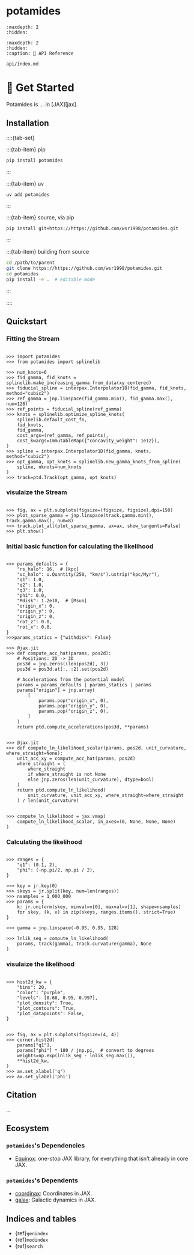 # potamides

```{toctree}
:maxdepth: 2
:hidden:

```

```{toctree}
:maxdepth: 2
:hidden:
:caption: 🔌 API Reference

api/index.md
```

# 🚀 Get Started

Potamides is ... in [JAX][jax].

## Installation

<!-- [![PyPI version][pypi-version]][pypi-link]
[![PyPI platforms][pypi-platforms]][pypi-link] -->

::::{tab-set}

:::{tab-item} pip

```bash
pip install potamides
```

:::

:::{tab-item} uv

```bash
uv add potamides
```

:::

:::{tab-item} source, via pip

```bash
pip install git+https://https://github.com/wsr1998/potamides.git
```

:::

:::{tab-item} building from source

```bash
cd /path/to/parent
git clone https://https://github.com/wsr1998/potamides.git
cd potamides
pip install -e .  # editable mode
```

:::

::::

## Quickstart

### Fitting the Stream

```{code-block} python

>>> import potamides
>>> from potamides import splinelib

>>> num_knots=6
>>> fid_gamma, fid_knots = splinelib.make_increasing_gamma_from_data(xy_centered)
>>> fiducial_spline = interpax.Interpolator1D(fid_gamma, fid_knots, method="cubic2")
>>> ref_gamma = jnp.linspace(fid_gamma.min(), fid_gamma.max(), num=128)
>>> ref_points = fiducial_spline(ref_gamma)
>>> knots = splinelib.optimize_spline_knots(
    splinelib.default_cost_fn,
    fid_knots,
    fid_gamma,
    cost_args=(ref_gamma, ref_points),
    cost_kwargs=ImmutableMap({"concavity_weight": 1e12}),
)
>>> spline = interpax.Interpolator1D(fid_gamma, knots, method="cubic2")
>>> opt_gamma, opt_knots = splinelib.new_gamma_knots_from_spline(
    spline, nknots=num_knots
)
>>> track=ptd.Track(opt_gamma, opt_knots)

```

### visulaize the Stream

```{code-block} python

>>> fig, ax = plt.subplots(figsize=(figsize, figsize),dpi=150)
>>> plot_sparse_gamma = jnp.linspace(track.gamma.min(), track.gamma.max(), num=8)
>>> track.plot_all(plot_sparse_gamma, ax=ax, show_tangents=False)
>>> plt.show()

```

### Initial basic function for calculating the likelihood

```{code-block} python

>>> params_defaults = {
    "rs_halo": 16,  # [kpc]
    "vc_halo": u.Quantity(250, "km/s").ustrip("kpc/Myr"),
    "q1": 1.0,
    "q2": 1.0,
    "q3": 1.0,
    "phi": 0.0,
    "Mdisk": 1.2e10,  # [Msun]
    "origin_x": 0,
    "origin_y": 0,
    "origin_z": 0,
    "rot_z": 0.0,
    "rot_x": 0.0,
}
>>>params_statics = {"withdisk": False}

>>> @jax.jit
>>> def compute_acc_hat(params, pos2d):
    # Positions: 2D -> 3D
    pos3d = jnp.zeros((len(pos2d), 3))
    pos3d = pos3d.at[:, :2].set(pos2d)

    # Accelerations from the potential model
    params = params_defaults | params_statics | params
    params["origin"] = jnp.array(
        [
            params.pop("origin_x", 0),
            params.pop("origin_y", 0),
            params.pop("origin_z", 0),
        ]
    )
    return ptd.compute_accelerations(pos3d, **params)


>>> @jax.jit
>>> def compute_ln_likelihood_scalar(params, pos2d, unit_curvature, where_straight=None):
    unit_acc_xy = compute_acc_hat(params, pos2d)
    where_straight = (
        where_straight
        if where_straight is not None
        else jnp.zeros(len(unit_curvature), dtype=bool)
    )
    return ptd.compute_ln_likelihood(
        unit_curvature, unit_acc_xy, where_straight=where_straight
    ) / len(unit_curvature)


>>> compute_ln_likelihood = jax.vmap(
    compute_ln_likelihood_scalar, in_axes=(0, None, None, None)
)

```

### Calculating the likelihood

```{code-block} python

>>> ranges = {
    "q1": (0.1, 2),
    "phi": (-np.pi/2, np.pi / 2),
}

>>> key = jr.key(0)
>>> skeys = jr.split(key, num=len(ranges))
>>> nsamples = 1_000_000
>>> params = {
    k: jr.uniform(skey, minval=v[0], maxval=v[1], shape=nsamples)
    for skey, (k, v) in zip(skeys, ranges.items(), strict=True)
}

>>> gamma = jnp.linspace(-0.95, 0.95, 128)

>>> lnlik_seg = compute_ln_likelihood(
    params, track(gamma), track.curvature(gamma), None
)

```

### visulaize the likelihood

```{code-block} python

>>> hist2d_kw = {
    "bins": 20,
    "color": "purple",
    "levels": [0.68, 0.95, 0.997],
    "plot_density": True,
    "plot_contours": True,
    "plot_datapoints": False,
}


>>> fig, ax = plt.subplots(figsize=(4, 4))
>>> corner.hist2d(
    params["q1"],
    params["phi"] * 180 / jnp.pi,  # convert to degrees
    weights=np.exp(lnlik_seg - lnlik_seg.max()),
    **hist2d_kw,
)
>>> ax.set_xlabel('q')
>>> ax.set_ylabel('phi')

```

## Citation

...

## Ecosystem

### `potamides`'s Dependencies

- [Equinox][equinox]: one-stop JAX library, for everything that isn't already in
  core JAX.

### `potamides`'s Dependents

- [coordinax][coordinax]: Coordinates in JAX.
- [galax][galax]: Galactic dynamics in JAX.

 <!-- LINKS -->

[coordinax]: https://github.com/GalacticDynamics/coordinax
[equinox]: https://docs.kidger.site/equinox/
[galax]: https://github.com/GalacticDynamics/galax

## Indices and tables

- {ref}`genindex`
- {ref}`modindex`
- {ref}`search`
